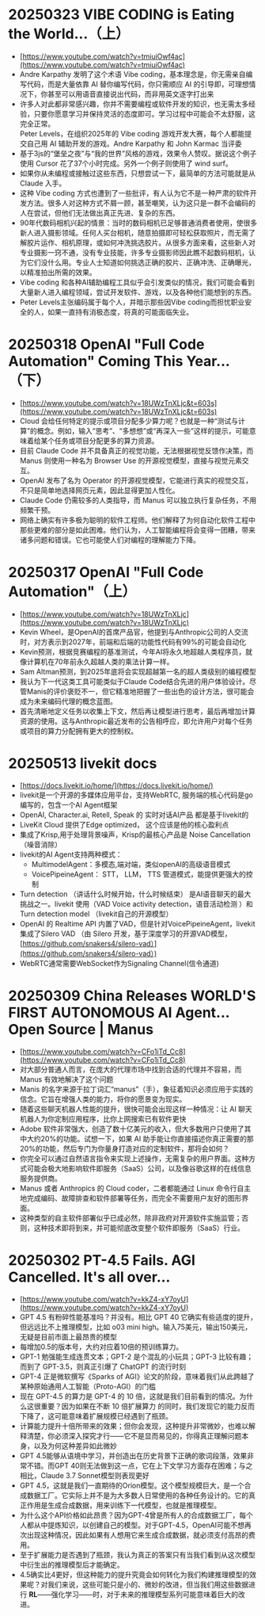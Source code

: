 # 20250323 VIBE CODING is Eating the World...（上）
+ [https://www.youtube.com/watch?v=tmiuiOwf4ac](https://www.youtube.com/watch?v=tmiuiOwf4ac)
+ Andre Karpathy 发明了这个术语 Vibe coding，基本理念是，你无需亲自编写代码，而是大量依靠 AI 替你编写代码，你只需顺应 AI 的引导即，可理想情况下，你甚至可以用语音直接说出代码，而非用英文逐字打出来
+ 许多人对此都非常感兴趣，你并不需要编程或软件开发的知识，也无需太多经验，只要你愿意学习并保持灵活的态度即可。学习过程中可能会不太舒服，这完全正常。  
 Peter Levels，在组织2025年的 Vibe coding 游戏开发大赛，每个人都能提交自己用 AI 辅助开发的游戏。Andre Karpathy 和 John Karmac 当评委  
+ 基于3js的“堡垒之夜”与“我的世界”风格的游戏，效果令人赞叹。据说这个例子使用 Cursor 花了37个小时完成。另外一个例子则使用了 wind surf。
+ 如果你从未编程或接触过这些东西，只想尝试一下，最简单的方法可能就是从 Claude 入手。
+ 这种 Vibe coding 方式也遭到了一些批评，有人认为它不是一种严肃的软件开发方法。很多人对这种方式不屑一顾，甚至嘲笑，认为这只是一群不会编码的人在尝试，但他们无法做出真正先进、复杂的东西。
+ 90年代数码相机兴起的情景：当时的数码相机已足够普通消费者使用，使很多新人进入摄影领域。任何人买台相机，随意拍摄即可轻松获取照片，而无需了解胶片运作、相机原理，或如何冲洗挑选胶片。从很多方面来看，这些新人对专业摄影一窍不通，没有专业技能，许多专业摄影师因此瞧不起数码相机，认为它们没什么用。专业人士知道如何挑选正确的胶片、正确冲洗、正确曝光，以精准拍出所需的效果。
+ Vibe coding 和各种AI辅助编程工具似乎会引发类似的情况，我们可能会看到大量新人进入编程领域，尝试开发软件、游戏，以及各种他们能想到的东西。
+ Peter Levels主张编码属于每个人，并暗示那些因Vibe coding而担忧职业安全的人，如果一直持有消极态度，将真的可能面临失业。

# 20250318 OpenAI "Full Code Automation" Coming This Year... （下）
+ [https://www.youtube.com/watch?v=18UWzTnXLjc&t=603s](https://www.youtube.com/watch?v=18UWzTnXLjc&t=603s)
+ Cloud 会给任何特定的提示或项目分配多少算力呢？也就是一种“测试与计算”的概念。例如，输入“思考”、“多想想”或“再深入一些”这样的提示，可能意味着给某个任务或项目分配更多的算力资源。
+ 目前 Claude Code 并不具备真正的视觉功能，无法根据视觉反馈作决策，而 Manus 则使用一种名为 Browser Use 的开源视觉模型，直接与视觉元素交互。
+ OpenAI 发布了名为 Operator 的开源视觉模型，它能进行真实的视觉交互，不只是简单地选择网页元素，因此显得更加人性化。
+ Claude Code 仍需较多的人类指导，而 Manus 可以独立执行复杂任务，不用频繁干预。
+ 网络上确实有许多极为聪明的软件工程师。他们解释了为何自动化软件工程中那些更难的部分是如此困难。他们认为，人工智能编程将会变得一团糟，带来诸多问题和错误。它也可能使人们对编程的理解能力下降。

# 20250317 OpenAI "Full Code Automation"（上）
+ [https://www.youtube.com/watch?v=18UWzTnXLjc](https://www.youtube.com/watch?v=18UWzTnXLjc)
+ Kevin Wheel，是OpenAI的首席产品官，他提到与Anthropic公司的人交流时，对方表示到2027年，前端和后端的功能性代码有99%的可能会自动化
+ Kevin预测，根据竞赛编程的基准测试，今年AI将永久地超越人类程序员，就像计算机在70年前永久超越人类的乘法计算一样。
+ Sam Altman预测，到2025年底将会实现超越第一名的超人类级别的编程模型
+ 我认为下一代这类工具可能类似于Claude Code结合先进的用户体验设计。尽管Manis的评价褒贬不一，但它精准地把握了一些出色的设计方法，很可能会成为未来编码代理的概念蓝图。
+ 首先清晰地定义任务以收集上下文，然后再让模型进行思考，最后再增加计算资源的使用。这与Anthropic最近发布的公告相呼应，即允许用户对每个任务或项目的算力分配拥有更大的控制权。

# 20250513 livekit docs
+ [https://docs.livekit.io/home/](https://docs.livekit.io/home/)
+ livekit是一个开源的多媒体应用平台，支持WebRTC, 服务端的核心代码是go编写的，包含一个AI Agent框架
+ OpenAI, Character.ai, Retell,  Speak 的 实时对话AI产品  都是基于livekit的
+ LiveKit Cloud 提供了Edge optimized， 这个应该是他的核心盈利点
+ 集成了Krisp,用于处理背景噪声，Krisp的最核心产品是 Noise Cancellation（噪音消除）
+ livekit的AI Agent支持两种模式：
    - MultimodelAgent：多模态,端对端，类似openAI的高级语音模式
    - VoicePipeineAgent： STT， LLM， TTS 管道模式，能提供更强大的控制
+ Turn detection （讲话什么时候开始，什么时候结束）  是AI语音聊天的最大挑战之一。livekit 使用（VAD Voice activity detection，语音活动检测 ）和 Turn detection model （livekit自己的开源模型）
+ OpenAI 的 Realtime API 内置了VAD，但是针对VoicePipeineAgent，livekit集成了Silero VAD （由 Silero 开发，基于深度学习的开源VAD模型，[https://github.com/snakers4/silero-vad）](https://github.com/snakers4/silero-vad）)
+ WebRTC通常需要WebSocket作为Signaling Channel(信令通道)

# 20250309 China Releases WORLD'S FIRST AUTONOMOUS AI Agent... Open Source | Manus
+ [https://www.youtube.com/watch?v=CFo1iTd_Cc8](https://www.youtube.com/watch?v=CFo1iTd_Cc8)
+ 对大部分普通人而言，在庞大的代理市场中找到合适的代理并不容易，而 Manus 有效地解决了这个问题
+ Manis 的名字来源于拉丁词汇“manus”（手），象征着知识必须应用于实践的信念。它旨在增强人类的能力，将你的愿景变为现实。
+ 随着这些聊天机器人性能的提升，很快可能会出现这样一种情况：让 AI 聊天机器人为你定制应用程序，比你上网搜索已有软件更快
+ Adobe 软件非常强大，创造了数十亿美元的收入，但大多数用户只使用了其中大约20%的功能。试想一下，如果 AI 助手能让你直接描述你真正需要的那20%的功能，然后专门为你量身打造对应的定制软件，那将会如何？
+ 你完全可以通过自然语言指令来实现上述操作，无需复杂的用户界面。这种方式可能会极大地影响软件即服务（SaaS）公司，以及像谷歌这样的在线信息服务提供商。
+ Manus 或者 Anthropics 的 Cloud coder，二者都能通过 Linux 命令行自主地完成编码、故障排查和软件部署等任务，而完全不需要用户友好的图形界面。
+ 这种类型的自主软件部署似乎已成必然，除非政府对开源软件实施监管；否则，这种技术即将到来，并可能彻底改变整个软件即服务（SaaS）行业。

# 20250302 PT-4.5 Fails. AGI Cancelled. It's all over...
+ [https://www.youtube.com/watch?v=kkZ4-xY7oyU](https://www.youtube.com/watch?v=kkZ4-xY7oyU)
+ GPT 4.5 有粉碎性能基准吗？并没有。相比 GPT 40 它确实有些适度的提升，但远远比不上推理模型，比如 o03 mini high。输入75美元，输出150美元，无疑是目前市面上最昂贵的模型
+ 每增加0.5的版本号，大约对应着10倍的预训练算力。
+ GPT-1 勉强能生成连贯文本；GPT-2 是个混乱的小玩具；GPT-3 比较有趣；而到了 GPT-3.5，则真正引爆了 ChatGPT 的流行时刻
+ GPT-4 正是微软撰写《Sparks of AGI》论文的阶段，意味着我们从此跨越了某种原始通用人工智能（Proto-AGI）的门槛
+ 现在 GPT-4.5 的算力是 GPT-4 的 10 倍，这就是我们目前看到的情况。为什么这很重要？因为如果在不断 10 倍扩展算力 的同时，我们发现它的能力反而下降了，这可能意味着扩展规模已经遇到了瓶颈。
+ 计算能力提升十倍所带来的效果；但你会发现，这种提升非常微妙，也难以解释清楚，你必须深入探究才行——它不是显而易见的，你得真正理解问题本身，以及为何这种差异如此微妙
+ GPT 4.5能够从语境中学习，并创造出在历史背景下正确的歌词段落，效果非常不错。而GPT 40则无法做到这一点，它在上下文学习方面存在困难；与之相比，Claude 3.7 Sonnet模型则表现更好
+ GPT 4.5，这就是我们一直期待的Orion模型。这个模型规模巨大，是一个合成数据工厂。它实际上并不是为大多数人日常使用的各种任务设计的。它的真正作用是生成合成数据，用来训练下一代模型，也就是推理模型。
+ 为什么这个API价格如此昂贵？因为GPT-4曾是所有人的合成数据工厂，每个人都从中提炼知识，以创建自己的模型。对于GPT-4.5，OpenAI可能不想再次出现这种情况，因此如果有人想用它来生成合成数据，就必须支付高昂的费用。
+ 至于扩展能力是否遇到了瓶颈，我认为真正的答案只有当我们看到从这次模型中衍生出的推理模型后才能确定。
+ 4.5确实比4更好，但这种能力的提升究竟会如何转化为我们构建推理模型的效果呢？对我们来说，这些可能只是小的、微妙的改进，但当我们用这些数据进行 **RL**——强化学习——时，对于未来的推理模型系列可能意味着巨大的改进。

